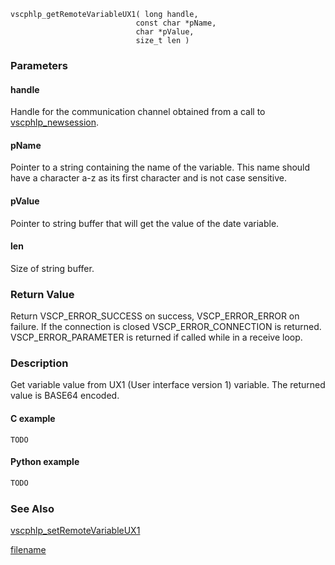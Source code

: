

```clike
vscphlp_getRemoteVariableUX1( long handle, 
                            const char *pName, 
                            char *pValue, 
                            size_t len ) 
```

### Parameters

#### handle
Handle for the communication channel obtained from a call to [vscphlp_newsession](vscphlp_newsession.md).

#### pName
Pointer to a string containing the name of the variable. This name should have a character a-z as its first character and is not case sensitive.

#### pValue
Pointer to string buffer that will get the value of the date variable.

#### len
Size of string buffer.

### Return Value
Return VSCP_ERROR_SUCCESS on success, VSCP_ERROR_ERROR on failure. If the connection is closed VSCP_ERROR_CONNECTION is returned. VSCP_ERROR_PARAMETER is returned if called while in a receive loop. 

### Description
Get variable value from UX1 (User interface version 1) variable. The returned value is BASE64 encoded. 

#### C example

```clike
TODO
```

#### Python example

```python
TODO
```

### See Also
[vscphlp_setRemoteVariableUX1](vscphlp_setremotevariableux1.md)



[filename](./bottom_copyright.md ':include')